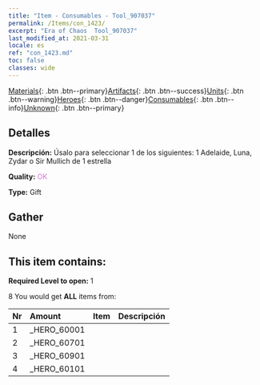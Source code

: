```yaml
---
title: "Item - Consumables - Tool_907037"
permalink: /Items/con_1423/
excerpt: "Era of Chaos  Tool_907037"
last_modified_at: 2021-03-31
locale: es
ref: "con_1423.md"
toc: false
classes: wide
---
```

 [Materials](/es/Items/){: .btn .btn--primary}[Artifacts](/es/Items/Artifacts/){: .btn .btn--success}[Units](/es/Items/Units/){: .btn .btn--warning}[Heroes](/es/Items/Heroes/){: .btn .btn--danger}[Consumables](/es/Items/Consumables/){: .btn .btn--info}[Unknown](/es/Items/Unknown/){: .btn .btn--primary}

## Detalles
 **Descripción:** Úsalo para seleccionar 1 de los siguientes: 1 Adelaide, Luna, Zydar o Sir Mullich de 1 estrella

 **Quality:** <span style="color: #DA70D6">OK</span>

 **Type:** Gift

## Gather

  None

## This item contains:

 **Required Level to open:** 1

 8 You would get **ALL** items  from:

  | Nr | Amount |     Item    | Descripción |
  |:---|:-------|:------------|:-----------:|
  | 1 | _HERO_60001 | 
  | 2 | _HERO_60701 | 
  | 3 | _HERO_60901 | 
  | 4 | _HERO_60101 | 
